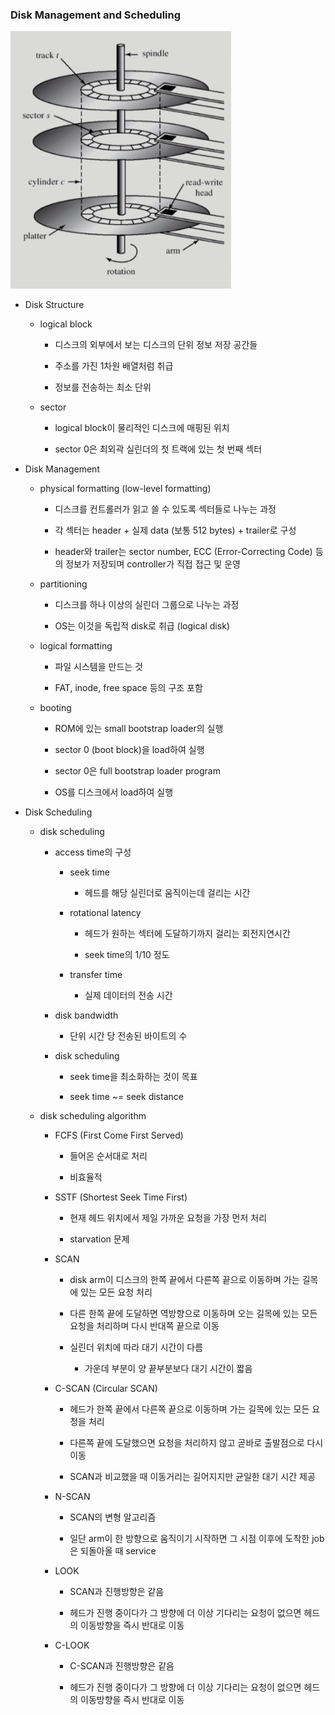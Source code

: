 ### Disk Management and Scheduling

![Disk](./image/Disk.png)

- Disk Structure
  
  - logical block
    
    - 디스크의 외부에서 보는 디스크의 단위 정보 저장 공간들
    
    - 주소를 가진 1차원 배열처럼 취급
    
    - 정보를 전송하는 최소 단위
  
  - sector
    
    - logical block이 물리적인 디스크에 매핑된 위치
    
    - sector 0은 최외곽 실린더의 첫 트랙에 있는 첫 번째 섹터

- Disk Management
  
  - physical formatting (low-level formatting)
    
    - 디스크를 컨트롤러가 읽고 쓸 수 있도록 섹터들로 나누는 과정
    
    - 각 섹터는 header + 실제 data (보통 512 bytes) + trailer로 구성
    
    - header와 trailer는 sector number, ECC (Error-Correcting Code) 등의 정보가 저장되며 controller가 직접 접근 및 운영
  
  - partitioning
    
    - 디스크를 하나 이상의 실린더 그룹으로 나누는 과정
    
    - OS는 이것을 독립적 disk로 취급 (logical disk)
  
  - logical formatting
    
    - 파일 시스템을 만드는 것
    
    - FAT, inode, free space 등의 구조 포함
  
  - booting
    
    - ROM에 있는 small bootstrap loader의 실행
    
    - sector 0 (boot block)을 load하여 실행
    
    - sector 0은 full bootstrap loader program
    
    - OS를 디스크에서 load하여 실행

- Disk Scheduling
  
  - disk scheduling
    
    - access time의 구성
      
      - seek time
        
        - 헤드를 해당 실린더로 움직이는데 걸리는 시간
      
      - rotational latency
        
        - 헤드가 원하는 섹터에 도달하기까지 걸리는 회전지연시간
        
        - seek time의 1/10 정도
      
      - transfer time
        
        - 실제 데이터의 전송 시간
    
    - disk bandwidth
      
      - 단위 시간 당 전송된 바이트의 수
    
    - disk scheduling
      
      - seek time을 최소화하는 것이 목표
      
      - seek time ~= seek distance
  
  - disk scheduling algorithm
    
    - FCFS (First Come First Served)
      
      - 들어온 순서대로 처리
      
      - 비효율적
    
    - SSTF (Shortest Seek Time First)
      
      - 현재 헤드 위치에서 제일 가까운 요청을 가장 먼저 처리
      
      - starvation 문제
    
    - SCAN
      
      - disk arm이 디스크의 한쪽 끝에서 다른쪽 끝으로 이동하며 가는 길목에 있는 모든 요청 처리
      
      - 다른 한쪽 끝에 도달하면 역방향으로 이동하며 오는 길목에 있는 모든 요청을 처리하며 다시 반대쪽 끝으로 이동
      
      - 실린더 위치에 따라 대기 시간이 다름
        
        - 가운데 부분이 양 끝부분보다 대기 시간이 짧음
    
    - C-SCAN (Circular SCAN)
      
      - 헤드가 한쪽 끝에서 다른쪽 끝으로 이동하며 가는 길목에 있는 모든 요청을 처리
      
      - 다른쪽 끝에 도달했으면 요청을 처리하지 않고 곧바로 출발점으로 다시 이동
      
      - SCAN과 비교했을 때 이동거리는 길어지지만 균일한 대기 시간 제공
    
    - N-SCAN
      
      - SCAN의 변형 알고리즘
      
      - 일단 arm이 한 방향으로 움직이기 시작하면 그 시점 이후에 도착한 job은 되돌아올 때 service
    
    - LOOK
      
      - SCAN과 진행방향은 같음
      
      - 헤드가 진행 중이다가 그 방향에 더 이상 기다리는 요청이 없으면 헤드의 이동방향을 즉시 반대로 이동
    
    - C-LOOK
      
      - C-SCAN과 진행방향은 같음
      
      - 헤드가 진행 중이다가 그 방향에 더 이상 기다리는 요청이 없으면 헤드의 이동방향을 즉시 반대로 이동